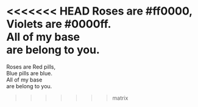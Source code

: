 <<<<<<< HEAD
Roses are #ff0000,</br>Violets are #0000ff.</br>All of my base</br>are belong to you.
=======
Roses are Red pills,</br>Blue pills are blue.</br>All of my base</br>are belong to you.
>>>>>>> matrix
